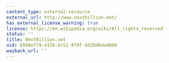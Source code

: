 ```yaml
---
content_type: external-resource
external_url: http://www.nextbillion.net/
has_external_license_warning: true
license: https://en.wikipedia.org/wiki/All_rights_reserved
status: ''
title: NextBillion.net
uid: b998ef79-4158-4c51-8f9f-8d20d6dad08d
wayback_url: ''
---
```

